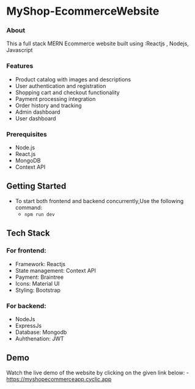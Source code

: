 # MyShop-EcommerceWebsite
### About
This a full stack MERN Ecommerce website built using :Reactjs , Nodejs, Javascript 


### Features
- Product catalog with images and descriptions
- User authentication and registration
- Shopping cart and checkout functionality
- Payment processing integration
- Order history and tracking
- Admin dashboard
- User dashboard

### Prerequisites
- Node.js
- React.js
- MongoDB
- Context API
  
## Getting Started
- To start both frontend and backend concurrently,Use the following command:
  - `npm run dev`
 
## Tech Stack
### For frontend:
 - Framework: Reactjs
 - State management: Context API
 - Payment: Braintree
 - Icons: Material UI
 - Styling: Bootstrap
### For backend:
 - NodeJs
 - ExpressJs
 - Database: Mongodb
 - Auhthenation: JWT
## Demo
Watch the live demo of the website by clicking on the given link below:
-https://myshopecommerceapp.cyclic.app




